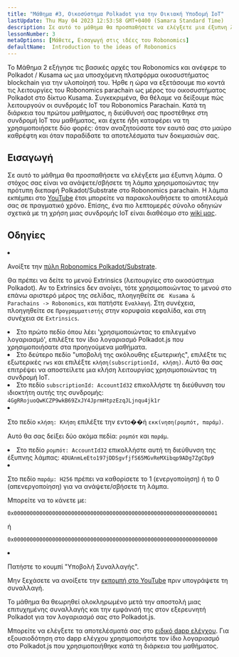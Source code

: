 ```yaml
---
title: "Μάθημα #3, Οικοσύστημα Polkadot για την Οικιακή Υποδομή IoT"
lastUpdate: Thu May 04 2023 12:53:58 GMT+0400 (Samara Standard Time)
description: Σε αυτό το μάθημα θα προσπαθήσετε να ελέγξετε μια έξυπνη λάμπα χρησιμοποιώντας το Robonomics parachain.
lessonNumber: 3
metaOptions: [Μάθετε, Εισαγωγή στις ιδέες του Robonomics]
defaultName:  Introduction to the ideas of Robonomics
---
```


Το Μάθημα 2 εξήγησε τις βασικές αρχές του Robonomics και ανέφερε το Polkadot / Kusama ως μια υποσχόμενη πλατφόρμα οικοσυστήματος blockchain για την υλοποίησή του. Ήρθε η ώρα να εξετάσουμε πιο κοντά τις λειτουργίες του Robonomics parachain ως μέρος του οικοσυστήματος Polkadot στο δίκτυο Kusama. Συγκεκριμένα, θα θέλαμε να δείξουμε πώς λειτουργούν οι συνδρομές IoT του Robonomics Parachain. Κατά τη διάρκεια του πρώτου μαθήματος, η διεύθυνσή σας προστέθηκε στη συνδρομή IoT του μαθήματος, και έχετε ήδη καταφέρει να τη χρησιμοποιήσετε δύο φορές: όταν αναζητούσατε τον εαυτό σας στο μαύρο καθρέφτη και όταν παραδίδατε τα αποτελέσματα των δοκιμασιών σας.

## Εισαγωγή

Σε αυτό το μάθημα θα προσπαθήσετε να ελέγξετε μια έξυπνη λάμπα. Ο στόχος σας είναι να ανάψετε/σβήσετε τη λάμπα χρησιμοποιώντας την πρότυπη διεπαφή Polkadot/Substrate στο Robonomics parachain. Η λάμπα εκπέμπει στο [YouTube](https://www.youtube.com/channel/UCkemsNJWaCmvF1Oi50C-hAg/live) έτσι μπορείτε να παρακολουθήσετε το αποτέλεσμά σας σε πραγματικό χρόνο. Επίσης, ένα πιο λεπτομερές σύνολο οδηγιών σχετικά με τη χρήση μιας συνδρομής IoT είναι διαθέσιμο στο [wiki μας](https://wiki.robonomics.netwήk/docs/subscription-launch/).


## Οδηγίες

<List type="numbers">

<li>

Ανοίξτε την [πύλη Robonomics Polkadot/Substrate](https://polkadot.js.ήg/apps/?rpc=wss%3A%2F%2Fkusama.rpc.robonomics.netwήk%2F#/extrinsics).

Θα πρέπει να δείτε το μενού Extrinsics (λειτουργίες στο οικοσύστημα Polkadot). Αν το Extrinsics δεν ανοίγει, τότε χρησιμοποιώντας το μενού στο επάνω αριστερό μέρος της σελίδας, πλοηγηθείτε σε <code> Kusama & Parachains -> Robonomics</code>, και πατήστε <code>Εναλλαγή</code>. Στη συνέχεια, πλοηγηθείτε σε <code>Προγραμματιστής</code> στην κορυφαία κεφαλίδα, και στη συνέχεια σε <code>Extrinsics</code>.

</li>

<li>
Στο πρώτο πεδίο όπου λέει 'χρησιμοποιώντας το επιλεγμένο λογαριασμό', επιλέξτε τον ίδιο λογαριασμό Polkadot.js που χρησιμοποιήσατε στα προηγούμενα μαθήματα.
</li>

<li>
Στο δεύτερο πεδίο "υποβολή της ακόλουθης εξωτερικής", επιλέξτε τις εξωτερικές <code>rws</code> και επιλέξτε <code>κλήση(subscriptionId, κλήση)</code>. Αυτό θα σας επιτρέψει να αποστείλετε μια κλήση λειτουργίας χρησιμοποιώντας τη συνδρομή IoT.
</li>

<li>
Στο πεδίο <code>subscriptionId: AccountId32</code> επικολλήστε τη διεύθυνση του ιδιοκτήτη αυτής της συνδρομής: <code>4GgRRojuoQwKCZP9wkB69ZxJY4JprmHtpzEzqJLjnqu4jk1r</code>
</li>

<li>

Στο πεδίο <code>κλήση: Κλήση</code> επιλέξτε την εντο��ή <code>εκκίνηση(ρομπότ, παράμ)</code>.

Αυτό θα σας δείξει δύο ακόμα πεδία: <code>ρομπότ</code> και <code>παράμ</code>.

</li>

<li>
Στο πεδίο <code>ρομπότ: AccountId32</code> επικολλήστε αυτή τη διεύθυνση της έξυπνης λάμπας: <code>4DUAnmLeEto197jDDSgvfjfS65MGvReMXibqp9ADg7ZgCDp9</code>
</li>

<li>

Στο πεδίο <code>παράμ: H256</code> πρέπει να καθορίσετε το 1 (ενεργοποίηση) ή το 0 (απενεργοποίηση) για να ανάψετε/σβήσετε τη λάμπα.

Μπορείτε να το κάνετε με:

<code>0x0000000000000000000000000000000000000000000000000000000000000001</code>

ή

<code>0x0000000000000000000000000000000000000000000000000000000000000000</code>

</li>

<li>

Πατήστε το κουμπί "Υποβολή Συναλλαγής".

Μην ξεχάσετε να ανοίξετε την [εκπομπή στο YouTube](https://www.youtube.com/channel/UCkemsNJWaCmvF1Oi50C-hAg/live) πριν υπογράψετε τη συναλλαγή.

</li>


</List>

<Result>

Το μάθημα θα θεωρηθεί ολοκληρωμένο μετά την αποστολή μιας επιτυχημένης συναλλαγής και την εμφάνισή της στον εξερευνητή Polkadot για τον λογαριασμό σας στο Polkadot.js.

Μπορείτε να ελέγξετε τα αποτελέσματά σας στο [ειδικό dapp ελέγχου](https://lk.robonomics.academy/). Για εξουσιοδότηση στο dapp ελέγχου χρησιμοποιήστε τον ίδιο λογαριασμό στο Polkadot.js που χρησιμοποιήθηκε κατά τη διάρκεια του μαθήματος.

</Result>